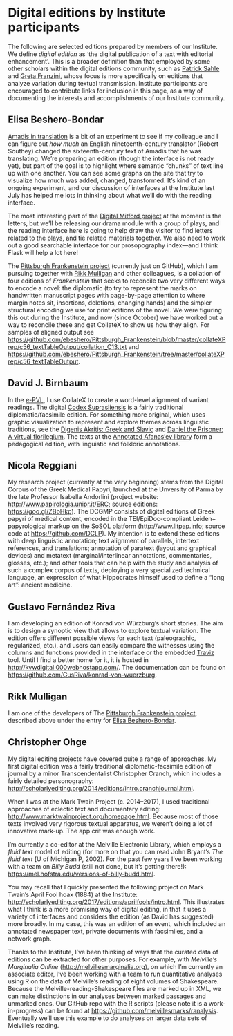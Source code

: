 # Digital editions by Institute participants

The following are selected editions prepared by members of our Institute. We define *digital edition* as ‘the digital publication of a text with editorial enhancement’. This is a broader definition than that employed by some other scholars within the digital editions community, such as [Patrick Sahle](http://www.digitale-edition.de/vlet-about.html) and [Greta Franzini](https://github.com/gfranzini/digEds_cat/wiki), whose focus is more specifically on editions that analyze variation during textual transmission. Institute participants are encouraged to contribute links for inclusion in this page, as a way of documenting the interests and accomplishments of our Institute community.

## Elisa Beshero-Bondar


[Amadis in translation](http://amadis.newtfire.org) is a bit of an experiment to see if my colleague and I can figure out *how much* an English nineteenth-century translator (Robert Southey) changed the sixteenth-century text of Amadis that he was translating. We’re preparing an edition (though the interface is not ready yet), but part of the goal is to highlight where semantic “chunks” of text line up with one another. You can see some graphs on the site that try to visualize how much was added, changed, transformed. It’s kind of an ongoing experiment, and our discussion of interfaces at the Institute last July has helped me lots in thinking about what we’ll do with the reading interface.

The most interesting part of the [Digital Mitford project](http://digitalmitford.org) at the moment is the letters, but we’ll be releasing our drama module with a group of plays, and the reading interface here is going to help draw the visitor to find letters related to the plays, and tie related materials together. We also need to work out a good searchable interface for our prosopography index—and I think Flask will help a lot here! 

The [Pittsburgh Frankenstein project](https://ebeshero.github.io/Pittsburgh_Frankenstein/) (currently just on GitHub), which I am pursuing together with [Rikk Mulligan](#rick-mulligan) and other colleagues, is a collation of four editions of *Frankenstein* that seeks to reconcile two very different ways to encode a novel: the diplomatic (to try to represent the marks on handwritten manuscript pages with page-by-page attention to where margin notes sit, insertions, deletions, changing hands) and the simpler structural encoding we use for print editions of the novel. We were figuring this out during the Institute, and now (since October) we have worked out a way to reconcile these and get CollateX to show us how they align. For samples of aligned output see 
<https://github.com/ebeshero/Pittsburgh_Frankenstein/blob/master/collateXPrep/c56_textTableOutput/collation_C13.txt>
and <https://github.com/ebeshero/Pittsburgh_Frankenstein/tree/master/collateXPrep/c56_textTableOutput>.


## David J. Birnbaum

In the [e-PVL](http://pvl.obdurodon.org/browser.xhtml), I use CollateX to create a word-level alignment of variant readings. The digital [Codex Suprasliensis](http://suprasliensis.obdurodon.org/) is a fairly traditional diplomatic/facsimile edition. For something more original, which uses graphic visualization to represent and explore themes across linguistic traditions, see the [Digenis Akritis: Greek and Slavic](http://digenis.obdurodon.org/) and [Daniel the Prisoner: A virtual florilegium](http://zatochnik.obdurodon.org/). The texts at the [Annotated Afanas′ev library](http://aal.obdurodon.org/) form a pedagogical edition, with linguistic and folkloric annotations.

## Nicola Reggiani

My research project (currently at the very beginning) stems from the Digital Corpus of the Greek Medical Papyri, launched at the Unversity of Parma by the late Professor Isabella Andorlini (project website: <http://www.papirologia.unipr.it/ERC>; source editions: <https://goo.gl/ZBbHkp>). The DCGMP consists of digital editions of Greek papyri of medical content, encoded in the TEI/EpiDoc-compliant Leiden+ papyrological markup on the SoSOL platform (<http://www.litpap.info>; source code at <https://github.com/DCLP>). My intention is to extend these editions with deep linguistic annotation; text alignment of parallels, intertext references, and translations; annotation of paratext (layout and graphical devices) and metatext (marginal/interlinear annotations, commentaries, glosses, etc.); and other tools that can help with the study and analysis of such a complex corpus of texts, deploying a very specialized technical language, an expression of what Hippocrates himself used to define a “long art”: ancient medicine.

## Gustavo Fernández Riva

I am developing an edition of Konrad von Würzburg’s short stories. The aim is to design a synoptic view that allows to explore textual variation. The edition offers different possible views for each text (paleographic, regularized, etc.), and users can easily compare the witnesses using the columns and functions provided in the interface or the embedded [Traviz](http://www.traviz.vizcovery.org/) tool. Until I find a better home for it, it is hosted in <http://kvwdigital.000webhostapp.com/>. The documentation can be found on <https://github.com/GusRiva/konrad-von-wuerzburg>.

## Rikk Mulligan

I am one of the developers of The [Pittsburgh Frankenstein project](https://ebeshero.github.io/Pittsburgh_Frankenstein/), described above under the entry for [Elisa Beshero-Bondar](#elisa-beshero-bondar).

## Christopher Ohge

My digital editing projects have covered quite a range of approaches. My first digital edition was a fairly traditional diplomatic-facsimile edition of journal by a minor Transcendentalist Christopher Cranch, which includes a fairly detailed personography: <http://scholarlyediting.org/2014/editions/intro.cranchjournal.html>.

When I was at the Mark Twain Project (c. 2014–2017), I used traditional approaches of eclectic text and documentary editing: <http://www.marktwainproject.org/homepage.html>. Because most of those texts involved very rigorous textual apparatus, we weren’t doing a lot of innovative mark-up. The app crit was enough work.

I’m currently a co-editor at the Melville Electronic Library, which employs a *fluid text* model of editing (for more on that you can read John Bryant’s *The fluid text* [U of Michigan P, 2002). For the past few years I’ve been working with a team on *Billy Budd* (still not done, but it’s getting there!): <https://mel.hofstra.edu/versions-of-billy-budd.html>.

You may recall that I quickly presented the following project on Mark Twain’s April Fool hoax (1884) at the Institute: <http://scholarlyediting.org/2017/editions/aprilfools/intro.html>.
This illustrates what I think is a more promising way of digital editing, in that it uses a variety of interfaces and considers the edition (as David has suggested) more broadly. In my case, this was an edition of an event, which included an annotated newspaper text, private documents with facsimiles, and a network graph. 

Thanks to the Institute, I’ve been thinking of ways that the curated data of editions can be extracted for other purposes. For example, with *Melville’s Marginalia Online* (<http://melvillesmarginalia.org>), on which I’m currently an associate editor, I’ve been working with a team to run quantitative analyses using R on the data of Melville’s reading of eight volumes of Shakespeare. Because the Melville-reading-Shakespeare files are marked up in XML, we can make distinctions in our analyses between marked passages and unmarked ones. Our GitHub repo with the R scripts (please note it is a work-in-progress) can be found at <https://github.com/melvillesmarks/ranalysis>. Eventually we’ll use this example to do analyses on larger data sets of Melville’s reading. 